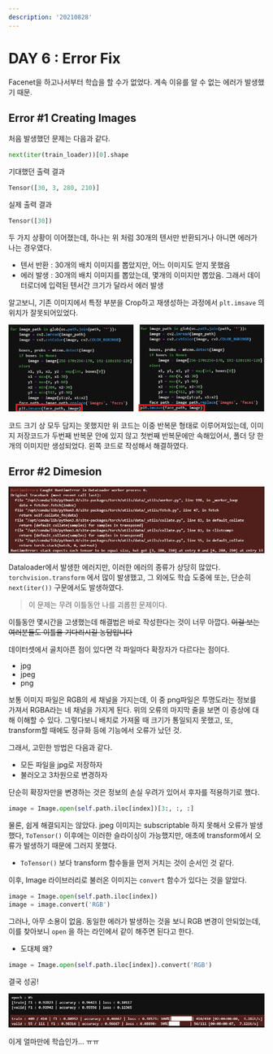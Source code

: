 ```yaml
---
description: '20210828'
---
```


# DAY 6 : Error Fix

Facenet을 하고나서부터 학습을 할 수가 없었다. 계속 이유를 알 수 없는 에러가 발생했기 때문.

## Error \#1 Creating Images

처음 발생했던 문제는 다음과 같다.

```python
next(iter(train_loader))[0].shape
```

기대했던 출력 결과

```python
Tensor([30, 3, 280, 210)]
```

실제 출력 결과

```python
Tensor([30])
```

두 가지 상황이 이어졌는데, 하나는 위 처럼 30개의 텐서만 반환되거나 아니면 에러가 나는 경우였다.

* 텐서 반환 : 30개의 배치 이미지를 뽑았지만, 어느 이미지도 얻지 못했음
* 에러 발생 : 30개의 배치 이미지를 뽑았는데, 몇개의 이미지만 뽑았음. 그래서 데이터로더에 입력된 텐서간 크기가 달라서 에러 발생

알고보니, 기존 이미지에서 특정 부분을 Crop하고 재생성하는 과정에서 `plt.imsave` 의 위치가 잘못되어있었다.

![](../../../.gitbook/assets/image%20%281022%29.png)

코드 크기 상 모두 담지는 못했지만 위 코드는 이중 반복문 형태로 이루어져있는데, 이미지 저장코드가 두번째 반복문 안에 있지 않고 첫번째 반복문에만 속해있어서, 폴더 당 한개의 이미지만 생성되었다. 왼쪽 코드로 작성해서 해결하였다.



## Error \#2 Dimesion

![](../../../.gitbook/assets/image%20%281023%29.png)

Dataloader에서 발생한 에러지만, 이러한 에러의 종류가 상당히 많았다. `torchvision.transform` 에서 많이 발생했고,  그 외에도 학습 도중에 또는, 단순히 `next(iter())` 구문에서도 발생하였다. 

> 이 문제는 무려 이틀동안 나를 괴롭힌 문제이다.

이틀동안 몇시간을 고생했는데 해결법은 바로 작성한다는 것이 너무 아깝다. ~~이걸 보는 여러분들도 이틀을 기다리시길  농담입니다~~

데이터셋에서 골치아픈 점이 있다면 각 파일마다 확장자가 다르다는 점이다.

* jpg
* jpeg
* png

보통 이미지 파일은 RGB의 세 채널을 가지는데, 이 중 png파일은 투명도라는 정보를 가져서 RGBA라는 네 채널을 가지게 된다. 위의 오류의 마지막 줄을 보면 이 증상에 대해 이해할 수 있다. 그렇다보니 배치로 가져올 때 크기가 통일되지 못했고, 또, transform할 때에도 정규화 등에 기능에서 오류가 났던 것.

그래서, 고민한 방법은 다음과 같다.

* 모든 파일을 jpg로 저장하자
* 불러오고 3차원으로 변경하자

단순히 확장자만을 변경하는 것은 정보의 손실 우려가 있어서 후자를 적용하기로 했다.

```python
image = Image.open(self.path.iloc[index])[3:, :, :]
```

물론, 쉽게 해결되지는 않았다. jpeg 이미지는 subscriptable 하지 못해서 오류가 발생했다, `ToTensor()` 이후에는 이러한 슬라이싱이 가능했지만, 애초에 transform에서 오류가 발생하기 때문에 그러지 못했다.

* `ToTensor()` 보다 transform 함수들을 먼저 거치는 것이 순서인 것 같다.

이후, Image 라이브러리로 불러온 이미지는 `convert` 함수가 있다는 것을 알았다.

```python
image = Image.open(self.path.iloc[index])
image = image.convert('RGB')
```

그러나, 아무 소용이 없음. 동일한 에러가 발생하는 것을 보니 RGB 변경이 안되었는데, 이를 찾아보니 `open` 을 하는 라인에서 같이 해주면 된다고 한다.

* 도대체 왜?

```python
image = Image.open(self.path.iloc[index]).convert('RGB')
```

결국 성공!

![](../../../.gitbook/assets/image%20%281021%29.png)

이게 얼마만에 학습인가... ㅠㅠ

